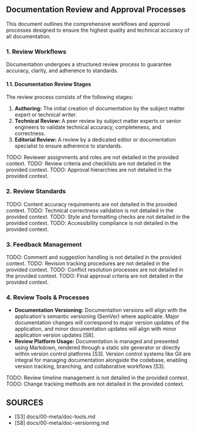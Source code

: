 ## Documentation Review and Approval Processes

This document outlines the comprehensive workflows and approval processes designed to ensure the highest quality and technical accuracy of all documentation.

### 1. Review Workflows

Documentation undergoes a structured review process to guarantee accuracy, clarity, and adherence to standards.

#### 1.1. Documentation Review Stages

The review process consists of the following stages:

1.  **Authoring:** The initial creation of documentation by the subject matter expert or technical writer.
2.  **Technical Review:** A peer review by subject matter experts or senior engineers to validate technical accuracy, completeness, and correctness.
3.  **Editorial Review:** A review by a dedicated editor or documentation specialist to ensure adherence to standards.

TODO: Reviewer assignments and roles are not detailed in the provided context.
TODO: Review criteria and checklists are not detailed in the provided context.
TODO: Approval hierarchies are not detailed in the provided context.

### 2. Review Standards

TODO: Content accuracy requirements are not detailed in the provided context.
TODO: Technical correctness validation is not detailed in the provided context.
TODO: Style and formatting checks are not detailed in the provided context.
TODO: Accessibility compliance is not detailed in the provided context.

### 3. Feedback Management

TODO: Comment and suggestion handling is not detailed in the provided context.
TODO: Revision tracking procedures are not detailed in the provided context.
TODO: Conflict resolution processes are not detailed in the provided context.
TODO: Final approval criteria are not detailed in the provided context.

### 4. Review Tools & Processes

*   **Documentation Versioning:** Documentation versions will align with the application's semantic versioning (SemVer) where applicable. Major documentation changes will correspond to major version updates of the application, and minor documentation updates will align with minor application version updates [S8].
*   **Review Platform Usage:** Documentation is managed and presented using Markdown, rendered through a static site generator or directly within version control platforms [S3]. Version control systems like Git are integral for managing documentation alongside the codebase, enabling version tracking, branching, and collaborative workflows [S3].

TODO: Review timeline management is not detailed in the provided context.
TODO: Change tracking methods are not detailed in the provided context.

## SOURCES

- [S3] docs/00-meta/doc-tools.md
- [S8] docs/00-meta/doc-versioning.md